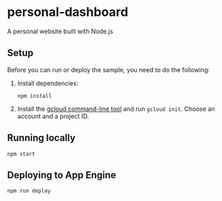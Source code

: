 # personal-dashboard

A personal website built with Node.js

## Setup

Before you can run or deploy the sample, you need to do the following:

1.  Install dependencies:

        npm install

1.  Install the [gcloud command-line tool](https://cloud.google.com/pubsub/docs/quickstart-cli) and run `gcloud init`. Choose an account and a project ID.

## Running locally

    npm start

## Deploying to App Engine

    npm run deploy
